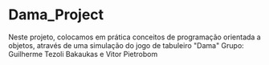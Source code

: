 # Dama_Project
Neste projeto, colocamos em prática conceitos de programação orientada a objetos, através de uma simulação do jogo de tabuleiro "Dama"
Grupo: Guilherme Tezoli Bakaukas e Vitor Pietrobom

